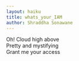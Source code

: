 ```yaml
---
layout: haiku
title: whats_your_IAM
author: Shraddha Sonawane
---
```


Oh! Cloud high above<br>
Pretty and mystifying<br>
Grant me your access<br>

